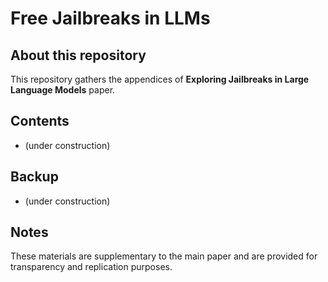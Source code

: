 # Free Jailbreaks in LLMs

## About this repository
This repository gathers the appendices of **Exploring Jailbreaks in Large Language Models** paper.  

## Contents
- (under construction)

## Backup
- (under construction)

## Notes
These materials are supplementary to the main paper and are provided for transparency and replication purposes.
